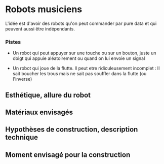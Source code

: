 
# Robots musiciens

L'idée est d'avoir des robots qu'on peut commander par pure data et qui peuvent aussi être indépendants.

### Pistes

- Un robot qui peut appuyer sur une touche ou sur un bouton, juste un doigt qui appuie aléatoirement ou quand on lui envoie un signal

- Un robot qui joue de la flutte. Il peut etre ridiculeusement incomplet : Il sait boucher les trous mais ne sait pas souffler dans la flutte (ou l'inverse)


## Esthétique, allure du robot

## Matériaux envisagés

## Hypothèses de construction, description technique

## Moment envisagé pour la construction
